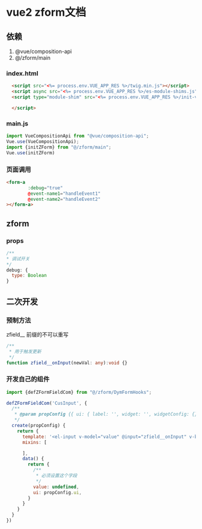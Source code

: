 # vue2 zform文档



## 依赖

1. @vue/composition-api
2. @/zform/main

### index.html

```html
  <script src="<%= process.env.VUE_APP_RES %>/twig.min.js"></script>
  <script async src="<%= process.env.VUE_APP_RES %>/es-module-shims.js"></script>
  <script type="module-shim" src="<%= process.env.VUE_APP_RES %>/init-vue2.js">

  </script>
```

### main.js

```javascript
import VueCompositionApi from "@vue/composition-api";
Vue.use(VueCompositionApi);
import {initZForm} from "@/zform/main";
Vue.use(initZForm)
```

### 页面调用

```html
<form-a 
        :debug="true"  
        @event-name1="handleEvent1"
        @event-name2="handleEvent2"
></form-a>
```

## zform

### props

```javascript
/**
* 调试开关
*/
debug: {
  type: Boolean
}
``` 

## 二次开发

### 预制方法

zfield__ 前缀的不可以重写

```typescript
/**
 * 用于触发更新
 */
function zfield__onInput(newVal: any):void {}
```

### 开发自己的组件

```javascript
import {defZFormFieldCom} from "@/zform/DymFormHooks";

defZFormFieldCom('CusInput', {
  /**
   * @param propConfig {{ ui: { label: '', widget: '', widgetConfig: {} }, rules: [] }}
   */
  create(propConfig) {
    return {
      template: '<el-input v-model="value" @input="zfield__onInput" v-bind="ui.widgetConfig"></el-input>',
      mixins: [

      ],
      data() {
        return {
          /**
           * 必须设置这个字段
           */
          value: undefined,
          ui: propConfig.ui,
        }
      }
    }
  }
})
```
